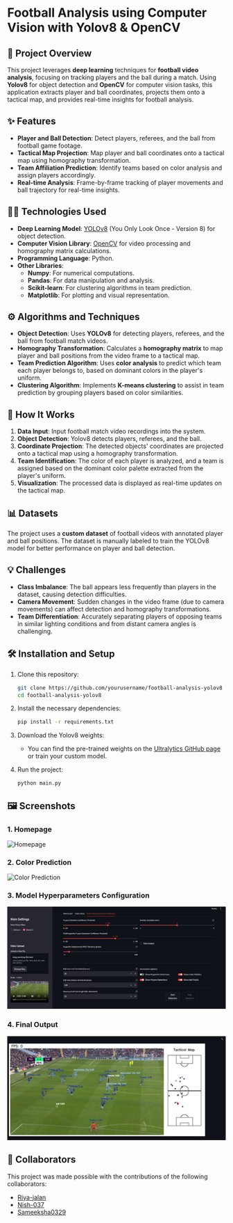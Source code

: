 # Football Analysis using Computer Vision with Yolov8 & OpenCV

## 📖 Project Overview
This project leverages **deep learning** techniques for **football video analysis**, focusing on tracking players and the ball during a match. Using **Yolov8** for object detection and **OpenCV** for computer vision tasks, this application extracts player and ball coordinates, projects them onto a tactical map, and provides real-time insights for football analysis.

## ✨ Features
- **Player and Ball Detection**: Detect players, referees, and the ball from football game footage.
- **Tactical Map Projection**: Map player and ball coordinates onto a tactical map using homography transformation.
- **Team Affiliation Prediction**: Identify teams based on color analysis and assign players accordingly.
- **Real-time Analysis**: Frame-by-frame tracking of player movements and ball trajectory for real-time insights.

## 🧑‍💻 Technologies Used
- **Deep Learning Model**: [YOLOv8](https://github.com/ultralytics/yolov8) (You Only Look Once - Version 8) for object detection.
- **Computer Vision Library**: [OpenCV](https://opencv.org/) for video processing and homography matrix calculations.
- **Programming Language**: Python.
- **Other Libraries**:
  - **Numpy**: For numerical computations.
  - **Pandas**: For data manipulation and analysis.
  - **Scikit-learn**: For clustering algorithms in team prediction.
  - **Matplotlib**: For plotting and visual representation.
  
## ⚙️ Algorithms and Techniques
- **Object Detection**: Uses **YOLOv8** for detecting players, referees, and the ball from football match videos.
- **Homography Transformation**: Calculates a **homography matrix** to map player and ball positions from the video frame to a tactical map.
- **Team Prediction Algorithm**: Uses **color analysis** to predict which team each player belongs to, based on dominant colors in the player's uniform.
- **Clustering Algorithm**: Implements **K-means clustering** to assist in team prediction by grouping players based on color similarities.

## 🚀 How It Works
1. **Data Input**: Input football match video recordings into the system.
2. **Object Detection**: Yolov8 detects players, referees, and the ball.
3. **Coordinate Projection**: The detected objects' coordinates are projected onto a tactical map using a homography transformation.
4. **Team Identification**: The color of each player is analyzed, and a team is assigned based on the dominant color palette extracted from the player's uniform.
5. **Visualization**: The processed data is displayed as real-time updates on the tactical map.

## 📊 Datasets
The project uses a **custom dataset** of football videos with annotated player and ball positions. The dataset is manually labeled to train the YOLOv8 model for better performance on player and ball detection.

## 💡 Challenges
- **Class Imbalance**: The ball appears less frequently than players in the dataset, causing detection difficulties.
- **Camera Movement**: Sudden changes in the video frame (due to camera movements) can affect detection and homography transformations.
- **Team Differentiation**: Accurately separating players of opposing teams in similar lighting conditions and from distant camera angles is challenging.

## 🛠️ Installation and Setup
1. Clone this repository:
   ```bash
   git clone https://github.com/yourusername/football-analysis-yolov8
   cd football-analysis-yolov8
   ```
2. Install the necessary dependencies:
   ```bash
   pip install -r requirements.txt
   ```
3. Download the Yolov8 weights:
   - You can find the pre-trained weights on the [Ultralytics GitHub page](https://github.com/ultralytics/yolov8) or train your custom model.

4. Run the project:
   ```bash
   python main.py
   ```

## 🖼️ Screenshots

### 1. Homepage
![Homepage](./Screenshots/homepage.jpg)

### 2. Color Prediction
![Color Prediction](./Screenshots/color%20prediction.jpg)

### 3. Model Hyperparameters Configuration
![Hyperparameters](./Screenshots/Model%20HyperPArameters.jpg)

### 4. Final Output
![Output](./Screenshots/output.jpg)




## 🤝 Collaborators
This project was made possible with the contributions of the following collaborators:
- [Riya-jalan](https://github.com/Riya-jalan)
- [Nish-037](https://github.com/Nish-037)
- [Sameeksha0329](https://github.com/Sameeksha0329)

